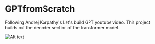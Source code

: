 # GPTfromScratch
Following Andrej Karpathy's Let's build GPT youtube video. This project builds out the decoder section of the transformer model.

![Alt text](C:\Users\Colter\Documents\Neural-Networks-Zero-to-Hero\GPTfromScratch\image.png)
